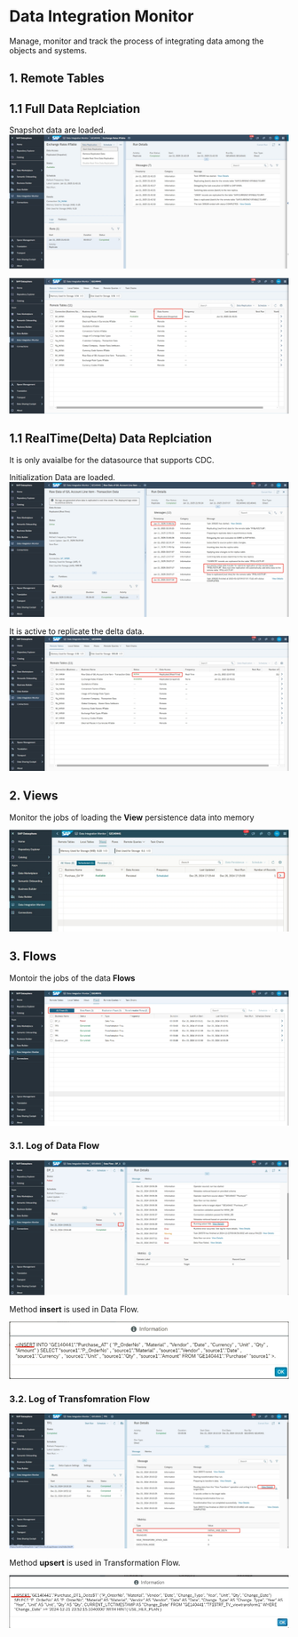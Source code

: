# Data Integration Monitor 

Manage, monitor and track the process of integrating data among the objects and systems.

## 1. Remote Tables
## 1.1 Full Data Replciation

Snapshot data are loaded.
![alt text](/Integration/images/RD1.png?raw=true)

![alt text](/Integration/images/RD2.png?raw=true)

## 1.1 RealTime(Delta) Data Replciation

It is only avaialbe for the datasource that supports CDC. 

Initialization Data are loaded.
![alt text](/Integration/images/RD3.png?raw=true)

It is active to replicate the delta data.
![alt text](/Integration/images/RD4.png?raw=true)

## 2. Views

Monitor the jobs of loading the **View** persistence data into memory

![alt text](/Integration/images/DIM_View.png?raw=true)

## 3. Flows

Montoir the jobs of the data **Flows**

![alt text](/Integration/images/Flows_log.png?raw=true)

### 3.1. Log of Data Flow

![alt text](/Integration/images/DF_log.png?raw=true)

Method **insert** is used in Data Flow.

![alt text](/Integration/images/INSERT.png?raw=true)

### 3.2. Log of Transfomration Flow

![alt text](/Integration/images/TF_log.png?raw=true)

Method **upsert** is used in Transformation Flow.

![alt text](/Integration/images/UPSERT.png?raw=true)


